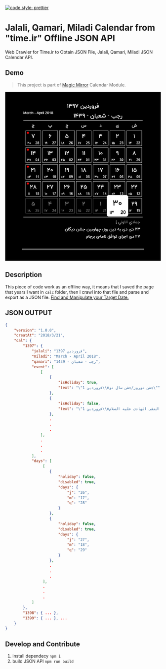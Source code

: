 [![code style: prettier](https://img.shields.io/badge/code_style-prettier-ff69b4.svg?style=flat-square)](https://github.com/prettier/prettier)

# Jalali, Qamari, Miladi Calendar from "time.ir" Offline JSON API

Web Crawler for Time.ir to Obtain JSON File, Jalali, Qamari, Miladi JSON Calendar API.

## Demo

> This project is part of [Magic Mirror](https://github.com/HosseinMarzban/MagicMirror) Calendar Module.

<img src="./Demo.png">
<br>

## Description

This piece of code work as an offline way, it means that I saved the page that years I want in `calc` folder, then I crawl into that file and parse and export as a JSON file. [Find and Manipulate your Target Date.](https://www.time.ir/fa/eventyear-%D8%AA%D9%82%D9%88%DB%8C%D9%85-%D8%B3%D8%A7%D9%84%DB%8C%D8%A7%D9%86%D9%87)

## JSON OUTPUT

```json
{
    "version": "1.0.0",
    "creatAt": "2018/3/21",
    "cal": {
        "1397": {
            "jalali": "فروردین 1397",
            "miladi": "March - April 2018",
            "qamari": "رجب - شعبان - 1439",
            "event": [
                [
                    {
                        "isHoliday": true,
                        "text": "\"1 فروردین\\nجشن نوروز/جشن سال نو\""
                    },
                    {
                        "isHoliday": false,
                        "text": "\"1 فروردین\\nشهادت امام علی النقی الهادی علیه السلام\\n [ 3 رجب ]\""
                    },
                    .
                    .
                    .
                ],
                .
                .
                .
            ],
            "days": [
                 [
                    {
                        "holiday": false,
                        "disabled": true,
                        "days": {
                            "j": "26",
                            "m": "17",
                            "q": "28"
                        }
                    },
                    {
                        "holiday": false,
                        "disabled": true,
                        "days": {
                            "j": "27",
                            "m": "18",
                            "q": "29"
                        }
                    },
                    .
                    .
                    .
                 ],
                 .
                 .
                 .
            ]
        },
        "1398": { ... },
        "1399": { ... }, ...
    }
}
```

## Develop and Contribute

1. install dependecy `npm i`
2. build JSON API `npm run build`
